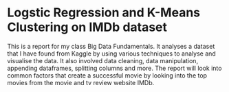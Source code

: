 # Logstic Regression and K-Means Clustering on IMDb dataset

This is a report for my class Big Data Fundamentals. It analyses a dataset that I have found from Kaggle by using various techniques to analyse and visualise the data. It also involved data cleaning, data manipulation, appending dataframes, splitting columns and more.
The report will look into common factors that create a successful movie by looking into the top movies from the movie and tv review website IMDb.
